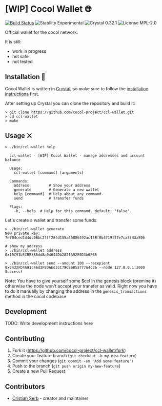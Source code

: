 # [WIP] Cocol Wallet 🌐

[![Build Status](https://img.shields.io/github/workflow/status/cocol-project/ccl-wallet/weekly)](https://github.com/cocol-project/ccl-wallet/actions) ![Stability Experimental](https://img.shields.io/badge/Stability-Experimental-orange.svg?style=flat-square) ![Crystal 0.32.1](https://img.shields.io/badge/Crystal-0.32.1-blue.svg?style=flat-square&link=https://crystal-lang.org&link=https://crystal-lang.org/api/0.32.1/) ![License MPL-2.0](https://img.shields.io/badge/License-MPL--2.0-green.svg?style=flat-square)

Official wallet for the cocol network.

It is still:
- work in progress
- not safe
- not tested


## Installation 🏹

Cocol Wallet is written in [Crystal](https://crystal-lang.org/), so make sure to follow the [installation instructions](https://crystal-lang.org/reference/installation/) first.

After setting up Crystal you can clone the repository and build it:
```shell
> git clone https://github.com/cocol-project/ccl-wallet.git
> cd ccl-wallet
> make
```

## Usage ⚔

```shell
> ./bin/ccl-wallet help

  ccl-wallet - [WIP] Cocol Wallet - manage addresses and account balance

  Usage:
    ccl-wallet [command] [arguments]

  Commands:
    address         # Show your address
    generate        # Generate a new wallet
    help [command]  # Help about any command.
    send            # Transfer funds

  Flags:
    -h, --help  # Help for this command. default: 'false'.
```

Let's create a wallet and transfer some funds:

``` shell
> ./bin/ccl-wallet generate
New private key: 7e704ced1d4dc06bc2fff284d155a46886492ac158f0b4719ff7e7ca3f43a806

# show my address
> ./bin/ccl-wallet address
0x15C91b5CBE385dd8a94643Db2021A92E0D3b6F65

> ./bin/ccl-wallet send --amount 100 --recepient 0x5432FD4A91c46d3F8DAEd3cC79C8a85a77764c3a --node 127.0.0.1:3000
Success!
```

Note: You have to give yourself some $ccl in the genesis block (premine it)
otherwise the node won't accept your transfer as valid. Right now you have to do
it manually by changing the address in the `genesis_transactions` method in the
cocol codebase

## Development

TODO: Write development instructions here

## Contributing

1. Fork it (<https://github.com/cocol-project/ccl-wallet/fork>)
2. Create your feature branch (`git checkout -b my-new-feature`)
3. Commit your changes (`git commit -am 'Add some feature'`)
4. Push to the branch (`git push origin my-new-feature`)
5. Create a new Pull Request

## Contributors

- [Cristian Șerb](https://github.com/cserb) - creator and maintainer
